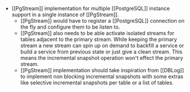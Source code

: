 - [[PgStream]] implementation for multiple [[PostgreSQL]] instance support in a single instance of [[PgStream]].
	- [[PgStream]] would have to register a [[PostgreSQL]] connection on the fly and configure them to be listen to.
	- [[PgStream]] also needs to be able activate isolated streams for tables adjacent to the primary stream. While keeping the primary stream a new stream can spin up on demand to backfill a service or build a service from previous state or just give a clean stream. This means the incremental snapshot operation won't effect the primary stream.
	- [[PgStream]] implementation should take inspiration from [[DBLog]] to implement non blocking incremental snapshots with some extras like selective incremental snapshots per table or a list of tables.